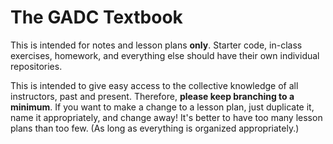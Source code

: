 # The GADC Textbook

This is intended for notes and lesson plans **only**. Starter code, in-class exercises, homework, and everything else should have their own individual repositories.

This is intended to give easy access to the collective knowledge of all instructors, past and present. Therefore, **please keep branching to a minimum**. If you want to make a change to a lesson plan, just duplicate it, name it appropriately, and change away! It's better to have too many lesson plans than too few. (As long as everything is organized appropriately.)
